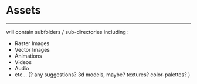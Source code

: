 # Assets
***
will contain subfolders / sub-directories including : 
- Raster Images
- Vector Images
- Animations
- Videos
- Audio
- etc... (? any suggestions? 3d models, maybe? textures? color-palettes? )
